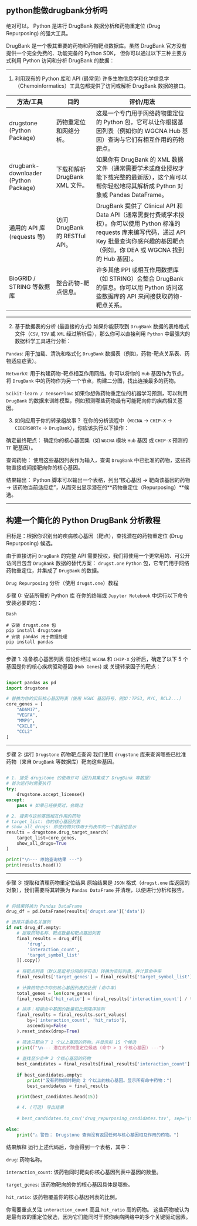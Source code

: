 ## python能做drugbank分析吗

绝对可以。 Python 是进行 DrugBank 数据分析和药物重定位 (Drug Repurposing) 的强大工具。

DrugBank 是一个极其重要的药物和药物靶点数据库。虽然 DrugBank 官方没有提供一个完全免费的、功能完备的 Python SDK，
但你可以通过以下三种主要方式利用 Python 访问和分析 DrugBank 的数据：

---
1. 利用现有的 Python 库和 API (最常见)
许多生物信息学和化学信息学（Chemoinformatics）工具包都提供了访问或解析 DrugBank 数据的接口。

|方法/工具	|目的	|评价/用法
|---|---|---
|drugstone (Python Package)	|药物重定位和网络分析。	|这是一个专门用于网络药物重定位的 Python 包，它可以让你根据基因列表（例如你的 WGCNA Hub 基因）查询与它们有相互作用的药物靶点。
|drugbank-downloader (Python Package)|	下载和解析 DrugBank XML 文件。|	如果你有 DrugBank 的 XML 数据文件（通常需要学术或商业授权才能下载完整的最新版），这个库可以帮你轻松地将其解析成 Python 对象或 Pandas DataFrame。
|通用的 API 库 (requests 等)	|访问 DrugBank 的 RESTful API。	|DrugBank 提供了 Clinical API 和 Data API（通常需要付费或学术授权）。你可以使用 Python 标准的 requests 库来编写代码，通过 API Key 批量查询你感兴趣的基因靶点（例如，你 DEA 或 WGCNA 找到的 Hub 基因）。
|BioGRID / STRING 等数据库	|整合药物-靶点信息。	|许多其他 PPI 或相互作用数据库（如 STRING）会整合 DrugBank 的信息。你可以用 Python 访问这些数据库的 API 来间接获取药物-靶点关系。

---
2. 基于数据表的分析 (最直接的方式)
如果你能获取到 `DrugBank` 数据的表格格式文件（`CSV`, `TSV` 或 `XML` 经过解析后），那么你可以直接利用 `Python` 中最强大的数据科学工具进行分析：

`Pandas`: 用于加载、清洗和格式化 `DrugBank` 数据表（例如，药物-靶点关系表、药物适应症表）。

`NetworkX`: 用于构建药物-靶点相互作用网络。你可以将你的 `Hub` 基因作为节点，将 `DrugBank` 中的药物作为另一个节点，构建二分图，找出连接最多的药物。

`Scikit-learn / TensorFlow`: 如果你想做药物重定位的机器学习预测，可以利用 `DrugBank` 的数据来训练模型，例如预测哪些药物最有可能靶向你的疾病相关基因。

3. 如何应用于你的转录组故事？
在你的分析流程中（`WGCNA` → `CHIP-X` → `CIBERSORTx` → `DrugBank`），你应该执行以下操作：

确定最终靶点： 确定你的核心基因集（如 `WGCNA` 模块 `Hub` 基因 或 `CHIP-X` 预测的 `TF` 靶基因）。

查询药物： 使用这些基因列表作为输入，查询 `DrugBank` 中已批准的药物，这些药物直接或间接靶向你的核心基因。

结果输出： Python 脚本可以输出一个表格，列出“核心基因 → 靶向该基因的药物 → 该药物当前适应症”，从而突出显示潜在的**药物重定位（Repurposing）**候选。

---
## 构建一个简化的 Python DrugBank 分析教程

目标是：根据你识别出的疾病核心基因（靶点），查找潜在的药物重定位 (Drug Repurposing) 候选。

由于直接访问 `DrugBank` 的完整 API 需要授权，我们将使用一个更常用的、可公开访问且包含 `DrugBank` 数据的替代方案：
`drugst.one` `Python` 包，它专门用于网络药物重定位，并集成了 `DrugBank` 的数据。

`Drug Repurposing` 分析（使用 `drugst.one`）教程

步骤 0: 安装所需的 Python 库
在你的终端或 `Jupyter Notebook` 中运行以下命令安装必要的包：
```
Bash

# 安装 drugst.one 包
pip install drugstone
# 安装 pandas 用于数据处理
pip install pandas

```

---
步骤 1: 准备核心基因列表
假设你经过 `WGCNA` 和 `CHIP-X` 分析后，确定了以下 5 个基因是你的核心疾病驱动基因 (`Hub Genes`) 或 关键转录因子的靶点：

```Python

import pandas as pd
import drugstone

# 替换为你的实际核心基因列表（使用 HGNC 基因符号，例如：TP53, MYC, BCL2...）
core_genes = [
    "ADAM17", 
    "VEGFA", 
    "MMP9", 
    "CXCL8", 
    "CCL2" 
]
```

---
步骤 2: 运行 `Drugstone` 药物靶点查询
我们使用 `drugstone` 库来查询哪些已批准药物（来自 `DrugBank` 等数据库）靶向这些基因。

```Python

# 1. 接受 drugstone 的使用许可（因为其集成了 DrugBank 等数据）
# 首次运行时需要执行
try:
    drugstone.accept_license() 
except:
    pass # 如果已经接受过，会跳过

# 2. 搜索与这些基因相互作用的药物
# target_list: 你的核心基因列表
# show_all_drugs: 即使药物只作用于列表中的一个基因也显示
results = drugstone.drug_target_search(
    target_list=core_genes, 
    show_all_drugs=True 
)

print("\n--- 原始查询结果 ---")
print(results.head())
```

---
步骤 3: 提取和清理药物重定位结果
原始结果是 `JSON` 格式（`drugst.one` 库返回的对象），我们需要将其转换为 `Pandas DataFrame` 并清理，以便进行分析和报告。

```Python

# 将结果转换为 Pandas DataFrame
drug_df = pd.DataFrame(results['drugst.one']['data'])

# 选择并重命名关键列
if not drug_df.empty:
    # 提取药物名称、靶点数量和靶点基因列表
    final_results = drug_df[[
        'drug', 
        'interaction_count', 
        'target_symbol_list'
    ]].copy()
    
    # 将靶点列表（默认是逗号分隔的字符串）转换为实际列表，并计算命中率
    final_results['target_genes'] = final_results['target_symbol_list'].str.split(',')
    
    # 计算药物击中你的核心基因列表的比例 (命中率)
    total_genes = len(core_genes)
    final_results['hit_ratio'] = final_results['interaction_count'] / total_genes

    # 排序：根据命中基因的数量和比例降序排列
    final_results = final_results.sort_values(
        by=['interaction_count', 'hit_ratio'], 
        ascending=False
    ).reset_index(drop=True)
    
    # 筛选只靶向了 1 个以上基因的药物，并显示前 15 个候选
    print(f"\n--- 潜在的药物重定位候选 (命中 > 1 个核心基因) ---")
    
    # 查找至少击中 2 个核心基因的药物
    best_candidates = final_results[final_results['interaction_count'] >= 2]
    
    if best_candidates.empty:
        print("没有药物同时靶向 2 个以上的核心基因。显示所有命中药物：")
        best_candidates = final_results
        
    print(best_candidates.head(15))

    # 4. (可选) 导出结果
   
    # best_candidates.to_csv('drug_repurposing_candidates.tsv', sep='\t', index=False)
    
else:
    print("⚠️ 警告： Drugstone 查询没有返回任何与核心基因相互作用的药物。")
```

结果解释
运行上述代码后，你会得到一个表格，其中：

`drug`: 药物名称。

`interaction_count`: 该药物同时靶向你核心基因列表中基因的数量。

`target_genes`: 该药物靶向的你的核心基因具体是哪些。

`hit_ratio`: 该药物覆盖你的核心基因列表的比例。

你需要重点关注 `interaction_count` 高且 `hit_ratio` 高的药物。 这些药物被认为是最有效的重定位候选，因为它们能同时干预你疾病网络中的多个关键驱动因素。
